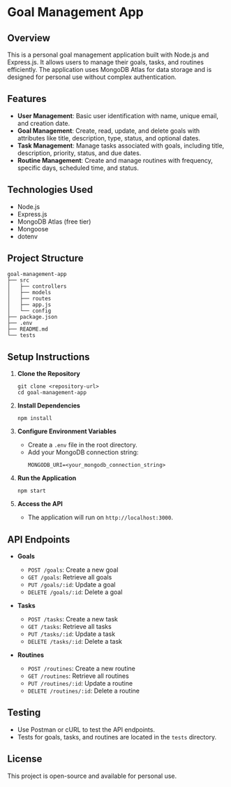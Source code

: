 # Goal Management App

## Overview
This is a personal goal management application built with Node.js and Express.js. It allows users to manage their goals, tasks, and routines efficiently. The application uses MongoDB Atlas for data storage and is designed for personal use without complex authentication.

## Features
- **User Management**: Basic user identification with name, unique email, and creation date.
- **Goal Management**: Create, read, update, and delete goals with attributes like title, description, type, status, and optional dates.
- **Task Management**: Manage tasks associated with goals, including title, description, priority, status, and due dates.
- **Routine Management**: Create and manage routines with frequency, specific days, scheduled time, and status.

## Technologies Used
- Node.js
- Express.js
- MongoDB Atlas (free tier)
- Mongoose
- dotenv

## Project Structure
```
goal-management-app
├── src
│   ├── controllers
│   ├── models
│   ├── routes
│   ├── app.js
│   └── config
├── package.json
├── .env
├── README.md
└── tests
```

## Setup Instructions

1. **Clone the Repository**
   ```
   git clone <repository-url>
   cd goal-management-app
   ```

2. **Install Dependencies**
   ```
   npm install
   ```

3. **Configure Environment Variables**
   - Create a `.env` file in the root directory.
   - Add your MongoDB connection string:
     ```
     MONGODB_URI=<your_mongodb_connection_string>
     ```

4. **Run the Application**
   ```
   npm start
   ```

5. **Access the API**
   - The application will run on `http://localhost:3000`.

## API Endpoints
- **Goals**
  - `POST /goals`: Create a new goal
  - `GET /goals`: Retrieve all goals
  - `PUT /goals/:id`: Update a goal
  - `DELETE /goals/:id`: Delete a goal

- **Tasks**
  - `POST /tasks`: Create a new task
  - `GET /tasks`: Retrieve all tasks
  - `PUT /tasks/:id`: Update a task
  - `DELETE /tasks/:id`: Delete a task

- **Routines**
  - `POST /routines`: Create a new routine
  - `GET /routines`: Retrieve all routines
  - `PUT /routines/:id`: Update a routine
  - `DELETE /routines/:id`: Delete a routine

## Testing
- Use Postman or cURL to test the API endpoints.
- Tests for goals, tasks, and routines are located in the `tests` directory.

## License
This project is open-source and available for personal use.